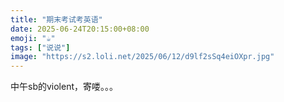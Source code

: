 ```yaml
---
title: "期末考试考英语"
date: 2025-06-24T20:15:00+08:00
emoji: "☕"
tags: ["说说"]
image: "https://s2.loli.net/2025/06/12/d9lf2sSq4eiOXpr.jpg"
---
```


中午sb的violent，寄喽。。。